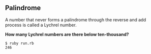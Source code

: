 Palindrome
----------

A number that never forms a palindrome through the reverse and add process is called a Lychrel number.   

**How many Lychrel numbers are there below ten-thousand?**

    $ ruby run.rb
    246
